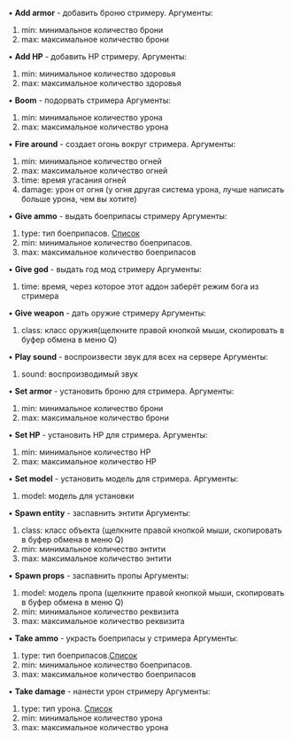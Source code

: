 • **Add armor** - добавить броню стримеру.
  Аргументы:
  1) min: минимальное количество брони
  2) max: максимальное количество брони
 
 • **Add HP** - добавить HP стримеру.
  Аргументы:
  1) min: минимальное количество здоровья
  2) max: максимальное количество здоровья
 
 • **Boom** - подорвать стримера
  Аргументы:
  1) min: минимальное количество урона
  2) max: максимальное количество урона
 
 • **Fire around** - создает огонь вокруг стримера.
  Аргументы:
  1) min: минимальное количество огней
  2) max: максимальное количество огней
  3) time: время угасания огней
  4) damage: урон от огня (у огня другая система урона, лучше написать больше урона, чем вы хотите)
  
 • **Give ammo** - выдать боеприпасы стримеру
  Аргументы:
  1) type: тип боеприпасов. [Список](https://wiki.facepunch.com/gmod/Default_Ammo_Types)
  1) min: минимальное количество боеприпасов.
  2) max: максимальное количество боеприпасов
  
 • **Give god** - выдать год мод стримеру
  Аргументы:
  1) time: время, через которое этот аддон заберёт режим бога из стримера
  
 • **Give weapon** - дать оружие стримеру
  Аргументы:
  1) class: класс оружия(щелкните правой кнопкой мыши, скопировать в буфер обмена в меню Q)
  
 • **Play sound** - воспроизвести звук для всех на сервере
  Аргументы:
  1) sound: воспроизводимый звук
  
 • **Set armor** - установить броню для стримера.
  Аргументы:
  1) min: минимальное количество брони
  2) max: максимальное количество брони
  
 • **Set HP** - установить HP для стримера.
  Аргументы:
  1) min: минимальное количество HP
  2) max: максимальное количество HP
  
 • **Set model** - установить модель для стримера.
  Аргументы:
  1) model: модель для установки
  
 • **Spawn entity** - заспавнить энтити
  Аргументы:
  1) class: класс объекта (щелкните правой кнопкой мыши, скопировать в буфер обмена в меню Q)
  2) min: минимальное количество энтити
  3) max: максимальное количество энтити
  
 • **Spawn props** - заспавнить пропы
  Аргументы:
  1) model: модель пропа (щелкните правой кнопкой мыши, скопировать в буфер обмена в меню Q)
  2) min: минимальное количество реквизита
  3) max: максимальное количество реквизита
  
 • **Take ammo** - украсть боеприпасы у стримера
  Аргументы:
  1) type: тип боеприпасов.[Список](https://wiki.facepunch.com/gmod/Default_Ammo_Types)
  1) min: минимальное количество боеприпасов.
  2) max: максимальное количество боеприпасов
  
 • **Take damage** - нанести урон стримеру
  Аргументы:
  1) type: тип урона. [Список](https://wiki.facepunch.com/gmod/Enums/DMG)
  1) min: минимальное количество урона
  2) max: максимальное количество урона
